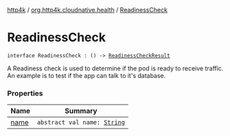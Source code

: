 [http4k](../../index.md) / [org.http4k.cloudnative.health](../index.md) / [ReadinessCheck](./index.md)

# ReadinessCheck

`interface ReadinessCheck : () -> `[`ReadinessCheckResult`](../-readiness-check-result/index.md)

A Readiness check is used to determine if the pod is ready to receive traffic. An example is to test
if the app can talk to it's database.

### Properties

| Name | Summary |
|---|---|
| [name](name.md) | `abstract val name: `[`String`](https://kotlinlang.org/api/latest/jvm/stdlib/kotlin/-string/index.html) |

